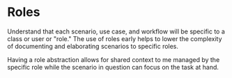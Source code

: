 # Roles

Understand that each scenario, use case, and workflow will be specific to a class or user or "role." The use of roles early helps to lower the complexity of documenting and elaborating scenarios to specific roles.

Having a role abstraction allows for shared context to me managed by the specific role while the scenario in question can focus on the task at hand.